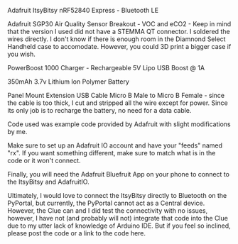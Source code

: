 Adafruit ItsyBitsy nRF52840 Express - Bluetooth LE

Adafruit SGP30 Air Quality Sensor Breakout - VOC and eCO2 - Keep in mind that the version I used did not have a STEMMA QT connector. I soldered the wires directly. I don't know if there is enough room in the Diamnond Select Handheld case to accomodate. However, you could 3D print a bigger case if you wish.

PowerBoost 1000 Charger - Rechargeable 5V Lipo USB Boost @ 1A

350mAh 3.7v Lithium Ion Polymer Battery

Panel Mount Extension USB Cable Micro B Male to Micro B Female - since the cable is too thick, I cut and stripped all the wire except for power. Since its only job is to recharge the battery, no need for a data cable.

Code used was example code provided by Adafruit with slight modifications by me. 

Make sure to set up an Adafruit IO account and have your "feeds" named "rx". If you want something different, make sure to match what is in the code or it won't connect.

Finally, you will need the Adafruit Bluefruit App on your phone to connect to the ItsyBitsy and AdafruitIO.

Ultimately, I would love to connect the ItsyBitsy directly to Bluetooth on the PyPortal, but currently, the PyPortal cannot act as a Central device. However, the Clue can and I did test the connectivity with no issues, however, I have not (and probably will not) integrate that code into the Clue due to my utter lack of knowledge of Arduino IDE. But if you feel so inclined, please post the code or a link to the code here.
